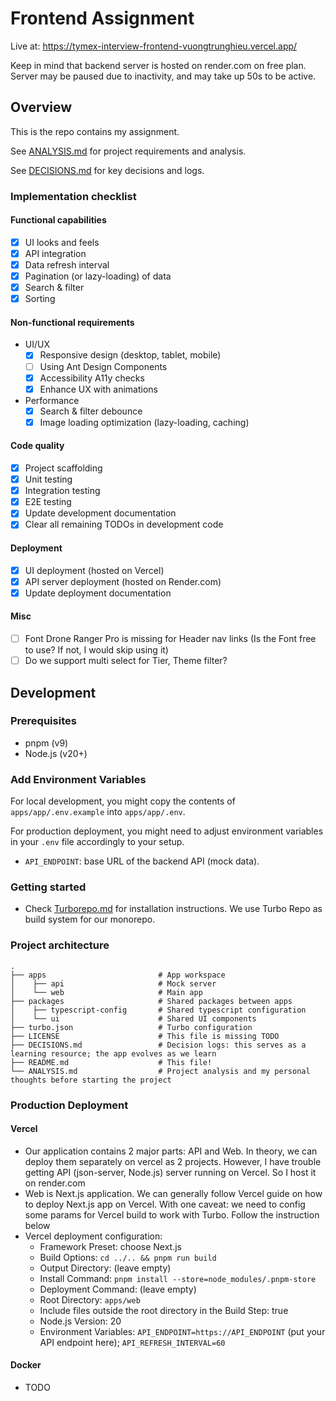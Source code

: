 # Frontend Assignment

Live at: https://tymex-interview-frontend-vuongtrunghieu.vercel.app/

Keep in mind that backend server is hosted on render.com on free plan. Server may be paused due to inactivity, and may take
up 50s to be active.

## Overview

This is the repo contains my assignment.

See [ANALYSIS.md](./ANALYSIS.md) for project requirements and analysis.

See [DECISIONS.md](./DECISIONS.md) for key decisions and logs.

### Implementation checklist

#### Functional capabilities

- [x] UI looks and feels
- [x] API integration
- [x] Data refresh interval
- [x] Pagination (or lazy-loading) of data
- [x] Search & filter
- [x] Sorting

#### Non-functional requirements

- UI/UX
    + [x] Responsive design (desktop, tablet, mobile)
    + [ ] Using Ant Design Components
    + [x] Accessibility A11y checks
    + [x] Enhance UX with animations
- Performance
    + [x] Search & filter debounce
    + [x] Image loading optimization (lazy-loading, caching)

#### Code quality

- [x] Project scaffolding
- [x] Unit testing
- [x] Integration testing
- [x] E2E testing
- [x] Update development documentation
- [x] Clear all remaining TODOs in development code

#### Deployment

- [x] UI deployment (hosted on Vercel)
- [x] API server deployment (hosted on Render.com)
- [x] Update deployment documentation

#### Misc

- [ ] Font Drone Ranger Pro is missing for Header nav links (Is the Font free to use? If not, I would skip using it)
- [ ] Do we support multi select for Tier, Theme filter?

## Development

### Prerequisites

- pnpm (v9)
- Node.js (v20+)

### Add Environment Variables

For local development, you might copy the contents of `apps/app/.env.example` into `apps/app/.env`.

For production deployment, you might need to adjust environment variables in your `.env` file accordingly to your setup.

- `API_ENDPOINT`: base URL of the backend API (mock data).

### Getting started

- Check [Turborepo.md](./Turborepo.md) for installation instructions. We use Turbo Repo as build system for our
  monorepo.

### Project architecture

```text
.
├── apps                         # App workspace
│    ├── api                     # Mock server
│    └── web                     # Main app
├── packages                     # Shared packages between apps
│    ├── typescript-config       # Shared typescript configuration
│    └── ui                      # Shared UI components
├── turbo.json                   # Turbo configuration
├── LICENSE                      # This file is missing TODO
├── DECISIONS.md                 # Decision logs: this serves as a learning resource; the app evolves as we learn
├── README.md                    # This file!
└── ANALYSIS.md                  # Project analysis and my personal thoughts before starting the project
```

### Production Deployment

#### Vercel

- Our application contains 2 major parts: API and Web. In theory, we can deploy them separately on vercel as 2 projects.
  However, I have trouble getting API (json-server, Node.js) server running on Vercel. So I host it on render.com
- Web is Next.js application. We can generally follow Vercel guide on how to deploy Next.js app on Vercel. With one
  caveat: we need to config some params for Vercel build to work with Turbo. Follow the instruction below
- Vercel deployment configuration:
    + Framework Preset: choose Next.js
    + Build Options: `cd ../.. && pnpm run build`
    + Output Directory: (leave empty)
    + Install Command: `pnpm install --store=node_modules/.pnpm-store`
    + Deployment Command: (leave empty)
    + Root Directory: `apps/web`
    + Include files outside the root directory in the Build Step: true
    + Node.js Version: 20
    + Environment Variables: `API_ENDPOINT=https://API_ENDPOINT` (put your API endpoint here); `API_REFRESH_INTERVAL=60`

#### Docker

- TODO